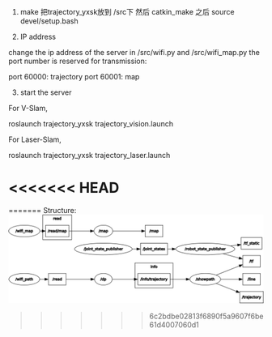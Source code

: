 
1. make
把trajectory_yxsk放到 /src下
然后
catkin_make
之后
source devel/setup.bash

2. IP address

change the ip address of the server in /src/wifi.py and /src/wifi_map.py
the port number is reserved for transmission:

port 60000: trajectory 
port 60001: map 

3. start the server 

For V-Slam, 

roslaunch trajectory_yxsk trajectory_vision.launch

For Laser-Slam,

roslaunch trajectory_yxsk trajectory_laser.launch


<<<<<<< HEAD
=======
=======
Structure:
![alt text](/picture/ros_trajectory.bmp)

>>>>>>> 6c2bdbe02813f6890f5a9607f6be61d4007060d1
